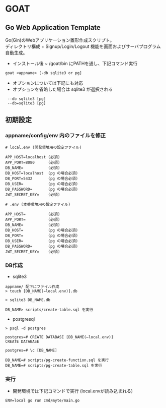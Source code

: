 # GOAT
## Go Web Application Template
Go(Gin)のWebアプリケーション雛形作成スクリプト。\
ディレクトリ構成 + Signup/Login/Logout 機能を画面およびサーバプログラム自動生成。

* インストール後 ~ /goat/bin にPATHを通し、下記コマンド実行
```
goat <appname> [-db sqlite3 or pg]
```

* オプションについては下記にも対応
* オプションを省略した場合は sqlite3 が選択される
```
 --db sqlite3 [pg]
 --db=sqlite3 [pg]
```

## 初期設定
### appname/config/env 内のファイルを修正

```
# local.env (開発環境用の設定ファイル)

APP_HOST=localhost (必須)
APP_PORT=8080      (必須)
DB_NAME=           (必須)
DB_HOST=localhost  (pg の場合必須)
DB_PORT=5432       (pg の場合必須)
DB_USER=           (pg の場合必須)
DB_PASSWORD=       (pg の場合必須)
JWT_SECRET_KEY=    (必須)
```

```
# .env (本番環境用の設定ファイル)

APP_HOST=          (必須) 
APP_PORT=          (必須)
DB_NAME=           (必須)
DB_HOST=           (pg の場合必須)
DB_PORT=           (pg の場合必須)
DB_USER=           (pg の場合必須)
DB_PASSWORD=       (pg の場合必須)
JWT_SECRET_KEY=    (必須)
```

### DB作成
* sqlite3

```
appname/ 配下にファイル作成
> touch [DB_NAME(←local.env)].db

> sqlite3 DB_NAME.db

DB_NAME> scripts/create-table.sql を実行
```

* postgresql
```
> psql -d postgres

postgres=# CREATE DATABASE [DB_NAME(←local.env)]
CREATE DATABASE

postgres=# \c [DB_NAME]

DB_NAME=# scripts/pg-create-function.sql を実行
DB_NAME=# scripts/pg-create-table.sql を実行
```

### 実行
* 開発環境では下記コマンドで実行 (local.envが読み込まれる)

```
ENV=local go run cmd/myte/main.go
```
